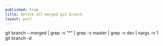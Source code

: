```yaml
---
published: true
title: Delete all merged git branch
layout: post
---
```

git branch --merged | grep -v "\*" | grep -v master | grep -v dev | xargs -n 1 git branch -d
